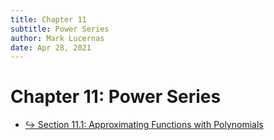 ```yaml
---
title: Chapter 11
subtitle: Power Series
author: Mark Lucernas
date: Apr 28, 2021
---
```



# Chapter 11: Power Series

- [↪ Section 11.1: Approximating Functions with Polynomials](sec_11-1)

